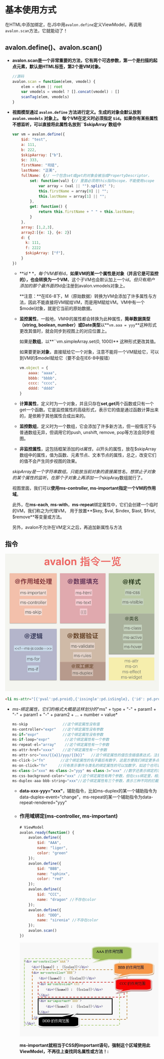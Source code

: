 # 基本使用方式

在HTML中添加绑定，在JS中用`avalon.define`定义ViewModel，再调用`avalon.scan`方法，它就能动了！

## avalon.define()、avalon.scan()

* **avalon.scan是一个非常重要的方法，它有两个可选参数，第一个是扫描的起点元素，默认是HTML标签，第2个是VM对象。**

  ```js
  //源码
  avalon.scan = function(elem, vmodel) {
      elem = elem || root
      var vmodels = vmodel ? [].concat(vmodel) : []
      scanTag(elem, vmodels)
  }
  ```

* **视图模型通过 `avalon.define` 方法进行定义。生成的对象会默认放到 `avalon.vmodels` 对象上。 每个VM在定义时必须指定 `$id`。如果你有某些属性不想监听，可以直接将此属性名放到``$skipArray`数组中**

  ```js
  var vm = avalon.define({
      $id: "test",
      a: 111,
      b: 222,
      $skipAarray: ["b"],
      $c: 333,
      firstName: "司徒",
      lastName: "正美",
      fullName: {// 一个包含set或get的对象会被当成PropertyDescriptor，
          set: function(val) {// 里面必须用this指向scope，不能使用scope
              var array = (val || "").split(" ");
              this.firstName = array[0] || "";
              this.lastName = array[1] || "";
          },
          get: function() {
              return this.firstName + " " + this.lastName;
          }
      },
      array: [1,2,3],
      array2:[{e: 1}, {e: 2}]
      d: {
      	k: 111,
      	f: 2222
      	$skipArray: ["f"],
      }
  })
  ```

  - **$id**， 每个VM都有$id，**如果VM的某一个属性是对象（并且它是可监控的），也会转换为一个VM**，这个子VM也会默认加上一个$id。 但只有用户添加的那个最外面的$id会注册到avalon.vmodels对象上。

    **注意：**在IE6-8下，M（原始数据）转换为VM会添加了许多属性与方法，因此不能直接将VM赋给VM，而是用M赋给VM。VM中有一个$model对象，就是它当前的原始数据。

  - **监控属性**，一般地，VM中的属性都会转换为此种属性，**简单数据类型（string, boolean, number）或Date类型**以**`vm.aaa = yyy`**这种形式更改其值时，就会同步到视图上的对应位置上。

    如果是**数组**，以**``vm.simpleArray.set(0, 1000)** 这种形式更改其值。

    如果要更新**对象**，直接赋给它一个对象，注意不能将一个VM赋给它，可以到VM的$model赋给它（要不会在IE6-8中报错）

    ```js
    vm.object = {
        aaaa: "aaaa",
        bbbb: "bbbb",
        cccc: "cccc",
        dddd: "dddd"
    }
    ```

  - **计算属性**，定义时为一个对象，并且只存在**set**,**get**两个函数或只有一个get一个函数。它是监控属性的高级形式，表示它的值是通过函数计算出来的，是依赖于其他属性合成出来的。

  - **监控数组**，定义时为一个数组，它会添加了许多新方法，但一般情况下与普通数组无异，但调用它的push, unshift, remove, pop等方法会同步视图。

  - **非监控属性**，这包括框架添加的$id属性，以$开头的属性，放在$skipArray数组中的属性，值为函数、元素节点、文本节点的属性，总之，改变它们的值不会产生同步视图的效果。

  $skipArray 是一个字符串数组，只能放当前对象的直接属性名，想禁止子对象的某个属性的监听，在那个子对象上再添加一个$skipAray数组就行了。

  视图里面，我们可以**使用ms-controller, ms-important指定一个VM的作用域**。

  此外，在**ms-each**, **ms-with**，**ms-repeat**绑定属性中，它们会创建一个临时的VM，我们称之为代理VM， 用于放置**$key, $val, $index, $last, $first, $remove**等变量或方法。

  另外，avalon不允许在VM定义之后，再追加新属性与方法

## 指令

<img src="../assets/avalon/avalon指令.jpg" style="zoom: 67%;" />

```html
<li ms-attr="[{'pval':pd.proid},{'issingle':pd.isSingle}, {'id': pd.proid}, {'index': pd.position}, pd.position>0 ? {'class':'productmsg childOption'}:{'class': 'productmsg'}]" ms-click="@showHideIncome(pd,$event)" ms-mouseenter="@showChildEnter($event)" ms-mouseleave="@showLeaveEnter($event)" ms-for="($index,pd) in item.data_list">
```

* **ms-*绑定属性**，它们的格式大概是这样划分的*"ms" + type + "-" + param1 + "-" + param1 + "-" + param2 + ... + number = value*

  ```js
  ms-skip                //这个绑定属性没有值
  ms-controller="expr"   //这个绑定属性没有参数
  ms-if="expr"           //这个绑定属性没有参数
  ms-if-loop="expr"       //这个绑定属性有一个参数
  ms-repeat-el="array"    //这个绑定属性有一个参数
  ms-attr-href="xxxx"    //这个绑定属性有一个参数
  ms-attr-src="xxx/{{a}}/yyy/{{b}}"   //这个绑定属性的值包含插值表达式，注意只有少部分表示字符串类型的属性可以使用插值表达式
  ms-click-1="fn"       //这个绑定属性的名字最后有数字，这是方便我们绑定更多点击事件 ms-click-2="fn"  ms-click-3="fn"  
  ms-on-click="fn"     //只有表示事件与类名的绑定属性的可以加数字，如这个也可以写成  ms-on-click-0="fn"    
  ms-class-1="xxx" ms-class-2="yyy" ms-class-3="xxx" //数字还表示绑定的次序
  ms-css-background-color="xxx" //这个绑定属性有两个参数，但在css绑定里，相当于一个，会内部转换为backgroundColor 
  ms-duplex-aaa-bbb-string="xxx"//这个绑定属性有三个参数，表示三种不同的拦截操作 
  ```

  * **data-xxx-yyy="xxx"**，辅助指令，比如ms-duplex的某一个辅助指令为data-duplex-event="change"，ms-repeat的某一个辅助指令为data-repeat-rendered="yyy"

  * ### 作用域绑定(ms-controller, ms-important)

    ```js
    # ViewModel
    avalon.ready(function() {
        avalon.define({
            $id: "AAA",
            name: "liger",
            color: "green"
        });
        avalon.define({
            $id: "BBB",
            name: "sphinx",
            color: "red"
        });
        avalon.define({
            $id: "CCC",
            name: "dragon" //不存在color
        });
        avalon.define({
            $id: "DDD",
            name: "sirenia" //不存在color
        });
        avalon.scan()
    })
    ```

    <img src="../assets/avalon/viewmodal.png"  />

    **ms-important就相当于CSS的important语句，强制这个区域使用此ViewModel，不再往上查找同名属性或方法！:**

    